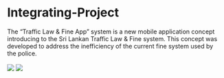 # Integrating-Project
The “Traffic Law &amp; Fine App” system is a new mobile application concept introducing to the Sri Lankan Traffic Law &amp; Fine system. This concept was developed to address the inefficiency of the current fine system used by the police. 
<br><br>
<img src="https://raw.githubusercontent.com/steffanperera/Integrating-Project/main/files/images/page%20%E2%80%93%202.png">
<img src="https://raw.githubusercontent.com/steffanperera/Integrating-Project/main/files/images/page%20%E2%80%93%202.png">

